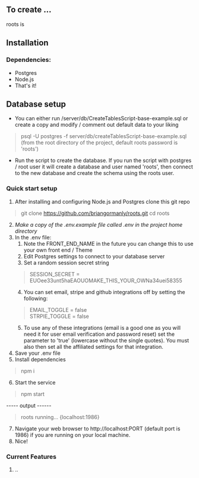 ## To create ...


roots is 

## Installation  

### Dependencies:
 * Postgres 
 * Node.js
 * That's it!

## Database setup
* You can either run /server/db/CreateTablesScript-base-example.sql or create a copy and modify / comment out default data to your liking
>  psql -U postgres -f server/db/createTablesScript-base-example.sql (from the root directory of the project, default roots password is 'roots')
* Run the script to create the database.  If you run the script with postgres / root user it will create a database and user named 'roots', then connect to the new database and create the schema using the roots user.

### Quick start setup
1. After installing and configuring Node.js and Postgres clone this git repo
> git clone https://github.com/briangormanly/roots.git
> cd roots
2. *Make a copy of the .env.example file called .env in the project home directory* 
3. In the .env file: 
    1. Note the FRONT_END_NAME in the future you can change this to use your own front end / Theme 
    2. Edit Postgres settings to connect to your database server
    3. Set a random session secret string 
    > SESSION_SECRET = EUOee33unt5haEAOUOMAKE_THIS_YOUR_OWNa34uei58355
    4. You can set email, stripe and github integrations off by setting the following:
    > EMAIL_TOGGLE = false  
    > STRPIE_TOGGLE = false  
    5. To use any of these integrations (email is a good one as you will need it for user email verification and password reset) set the parameter to 'true' (lowercase without the single quotes). You must also then set all the affiliated settings for that integration.
4. Save your .env file
5. Install dependencies 
> npm i
6. Start the service
> npm start

----- output ------
>
> roots running... {localhost:1986}
7. Navigate your web browser to http://localhost:PORT (default port is 1986) if you are running on your local machine.
8. Nice!


### Current Features
1. ..
